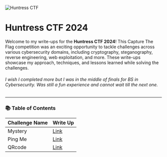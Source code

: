![Huntress CTF](https://cdn.prod.website-files.com/6579dd0b5f9a54376d296939/6579dd0b5f9a54376d29710f_CTF-Blog-Thumbnail.jpg)

# Huntress CTF 2024

Welcome to my write-ups for the **Huntress CTF 2024**! This Capture The Flag competition was an exciting opportunity to tackle challenges across various cybersecurity domains, including cryptography, steganography, reverse engineering, web exploitation, and more. These write-ups showcase my approach, techniques, and lessons learned while solving the challenges.

###### I wish I completed more but I was in the middle of finals for BS in Cybersecurity. Was still a fun experience and cannot wait till the next one.

---

### 📚 Table of Contents
| Challenge Name | Write Up |
| - | - |
| Mystery | [Link](Mystery/README.md) |
| Ping Me | [Link](PingMe/README.md) |
| QRcode | [Link](QRcode/README.md) |
